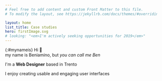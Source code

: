 ```yaml
---
# Feel free to add content and custom Front Matter to this file.
# To modify the layout, see https://jekyllrb.com/docs/themes/#overriding-theme-defaults

layout: home
list_title: Case studies
hero: firstImage.svg
# looking: "<em>I'm actively seeking opportunities for 2019</em>"
---
```


{:#mynameis}
Hi 👋 <br>
my name is Beniamino, but *you can call me Ben* 

I'm a **Web Designer** based in Trento

I enjoy creating usable and engaging user interfaces


<!-- I like micro-interactions and chill music. <br> -->

<!-- my focuses are front-end development and Interaction Design
with passion for  -->

<!-- I'm an Interaction Designer with a focus on Motion graphics and front-end development -->

<!-- I'm a multi disciplinary web designer
with a passion for micro-interactions and chill music -->